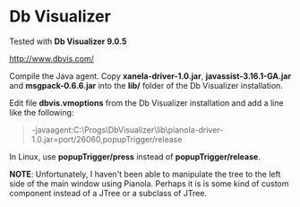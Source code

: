 Db Visualizer
=============

Tested with **Db Visualizer 9.0.5**

http://www.dbvis.com/

Compile the Java agent. Copy **xanela-driver-1.0.jar**, **javassist-3.16.1-GA.jar** and **msgpack-0.6.6.jar** into the **lib/** folder of the Db Visualizer installation.

Edit file **dbvis.vmoptions** from the Db Visualizer installation and add a line like the following:

> -javaagent:C:\Progs\DbVisualizer\lib\pianola-driver-1.0.jar=port/26060,popupTrigger/release

In Linux, use **popupTrigger/press** instead of **popupTrigger/release**.

**NOTE**: Unfortunately, I haven't been able to manipulate the tree to the left side of the main window using Pianola. Perhaps it is is some kind of custom component instead of a JTree or a subclass of JTree. 
